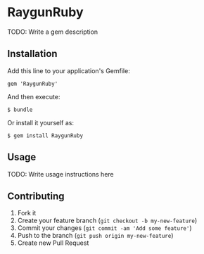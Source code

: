 # RaygunRuby

TODO: Write a gem description

## Installation

Add this line to your application's Gemfile:

    gem 'RaygunRuby'

And then execute:

    $ bundle

Or install it yourself as:

    $ gem install RaygunRuby

## Usage

TODO: Write usage instructions here

## Contributing

1. Fork it
2. Create your feature branch (`git checkout -b my-new-feature`)
3. Commit your changes (`git commit -am 'Add some feature'`)
4. Push to the branch (`git push origin my-new-feature`)
5. Create new Pull Request
